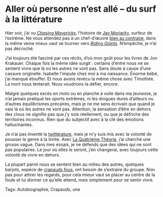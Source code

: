# Aller où personne n’est allé &#8211; du surf à la littérature

Hier soir, j’ai vu [*Chasing Mavericks*](http://www.imdb.com/title/tt1629757/), l’histoire de [Jay Moriarity](http://fr.wikipedia.org/wiki/Jay_Moriarity), surfeur de l’extrême. Ne vous attendez pas à un chef-d’œuvre [bien au contraire](http://www.lemonde.fr/culture/article/2012/11/27/chasing-mavericks-plat-comme-une-planche-de-surf_1796090_3246.html), dans la même veine mieux vaut se tourner vers [*Riding Giants*](http://www.imdb.com/title/tt0389326/). N’empêche, je n’ai pas décroché.<span id="more-31780"></span>

J’ai toujours été fasciné par ces récits, d’où mon goût pour les livres de Jon Krakauer. Chaque fois la même idée surgit : certains d’entre nous ne se sentent vivre que là où les autres ne vont pas. Sans doute à cause d’une cassure originelle. Isabelle l’impute chez moi à ma naissance. Énorme bébé, j’ai manqué étouffer. Et nous avons revécu la même chose avec Timothée. La mort nous tenterait. Nous voudrions la défier, encore.

Malgré quelques excès en moto ou en planche à voile dans ma jeunesse, je n’ai jamais pratiqué les sports extrêmes, ni les drogues dures d’ailleurs ou d’autres équilibrismes précaires, mais je ne me sens écrivain que quand je vais là où les autres ne vont pas. Attention, la sensation d’être en dehors des clous ne signifie pas que j’y sois réellement, ou que je défriche des territoires inconnus. Rien que du subjectif avec à la clé des émotions hallucinantes.

Je n’ai pas inventé la [twittérature](http://blog.tcrouzet.com/la-quatrieme-theorie/la-quatrieme-theorie-liens/), mais je m’y suis mis avec la volonté de pousser le genre à la limite. Avec [La Quatrième Théorie](http://blog.tcrouzet.com/la-quatrieme-theorie/), j’ai cherché une grosse vague. Dans mes essais, je ne défends que des idées qui ne sont pas populaires. Le jour où elles le seront, j’en changerai, avec toujours cette volonté de vivre en dehors.

La plupart parmi nous se sentent bien au milieu des autres, quelques barjots, espèce de [crapauds fous](http://blog.tcrouzet.com/tag/crapauds/), ont besoin de s’extraire du groupe. Non pas pour attirer les regards, pour cela mieux vaut se placer au centre de la foule et lui donner ce qu’elle attend, mais simplement pour se sentir vivre.

Tags: Autobiographie, Crapauds, une
